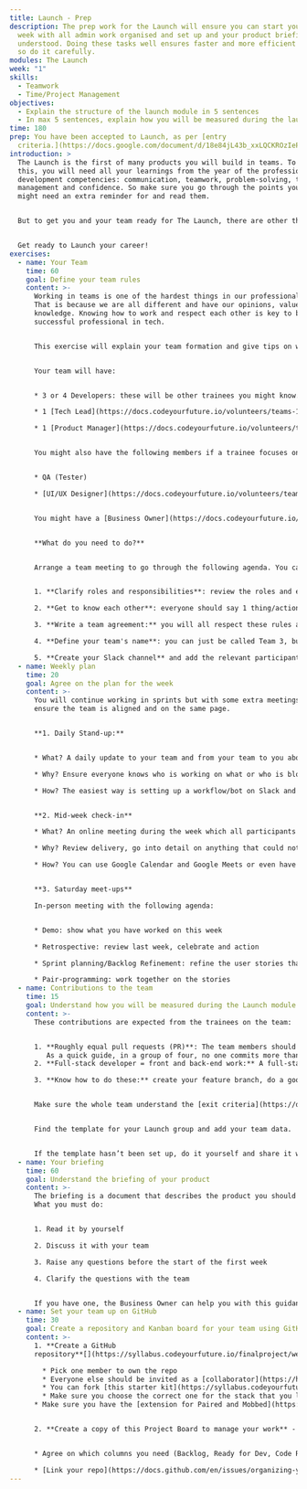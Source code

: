 ```yaml
---
title: Launch - Prep
description: The prep work for the Launch will ensure you can start your first
  week with all admin work organised and set up and your product briefing
  understood. Doing these tasks well ensures faster and more efficient delivery,
  so do it carefully.
modules: The Launch
week: "1"
skills:
  - Teamwork
  - Time/Project Management
objectives:
  - Explain the structure of the launch module in 5 sentences
  - In max 5 sentences, explain how you will be measured during the launch module
time: 180
prep: You have been accepted to Launch, as per [entry
  criteria.](https://docs.google.com/document/d/18e84jL43b_xxLQCKROzIePDwq-gvxKcgZl7LTorPF3I/edit)
introduction: >
  The Launch is the first of many products you will build in teams. To achieve
  this, you will need all your learnings from the year of the professional
  development competencies: communication, teamwork, problem-solving, time
  management and confidence. So make sure you go through the points you know you
  might need an extra reminder for and read them.


  But to get you and your team ready for The Launch, there are other things you need to do, too, and this prep work will walk you through them.


  Get ready to Launch your career!
exercises:
  - name: Your Team
    time: 60
    goal: Define your team rules
    content: >-
      Working in teams is one of the hardest things in our professional lives.
      That is because we are all different and have our opinions, values, and
      knowledge. Knowing how to work and respect each other is key to being a
      successful professional in tech.


      This exercise will explain your team formation and give tips on what you should define from the start to reduce conflicts. 


      Your team will have:


      * 3 or 4 Developers: these will be other trainees you might know.

      * 1 [Tech Lead](https://docs.codeyourfuture.io/volunteers/teams-1/cyf-products-final-projects/roles/tech-lead-1): a volunteer who will support your team with the architecture and design of your product

      * 1 [Product Manager](https://docs.codeyourfuture.io/volunteers/teams-1/cyf-products-final-projects/roles/product-owner-cyf-product-or-product-manager-final-projects-1): a volunteer who will work with you to detail the scope and define the user stories


      You might also have the following members if a trainee focuses on this career.


      * QA (Tester)

      * [UI/UX Designer](https://docs.codeyourfuture.io/volunteers/teams-1/cyf-products-final-projects/roles/ui-ux-designer)


      You might have a [Business Owner](https://docs.codeyourfuture.io/volunteers/teams-1/cyf-products-final-projects/roles/business-owner-final-projects) representing the charity or organisation you are doing this briefing for. They will give your team insight into the users' needs and the value the product will deliver.


      **What do you need to do?**


      Arrange a team meeting to go through the following agenda. You can use Exercises 1 and 2 of this [Miro board](https://miro.com/app/board/uXjVM-LblbI=/). (Exercise 3 is for the class)


      1. **Clarify roles and responsibilities**: review the roles and ensure everyone on the team understands what they are doing and how they will contribute.

      2. **Get to know each other**: everyone should say 1 thing/action they like and one they don’t like so that you get to know each other's ways of working. For example, I ***do not like*** having meetings early in the morning because it is my focus time. I ***like*** meetings to have a clear agenda so I can prepare beforehand.

      3. **Write a team agreement:** you will all respect these rules as a team. For example, I will let the team know if I cannot make a meeting.; I will prepare for the meetings beforehand.; I will commit my code to production whenever it has been approved and tested

      4. **Define your team's name**: you can just be called Team 3, but if you want to create an identity, you have all the freedom. Or it could be the name of the organisation the briefing is for. 

      5. **Create your Slack channel** and add the relevant participants.
  - name: Weekly plan
    time: 20
    goal: Agree on the plan for the week
    content: >-
      You will continue working in sprints but with some extra meetings to
      ensure the team is aligned and on the same page.


      **1. Daily Stand-up:** 


      * What? A daily update to your team and from your team to you about your workload. You will post a message every day and read all others, too.

      * Why? Ensure everyone knows who is working on what or who is blocked and needs help.

      * How? The easiest way is setting up a workflow/bot on Slack and everyone replying on the thread.


      **2. Mid-week check-in**

      * What? An online meeting during the week which all participants of the team can attend

      * Why? Review delivery, go into detail on anything that could not be worked out via Slack or pair programming, re-plan if needed

      * How? You can use Google Calendar and Google Meets or even have a workflow on Slack and use the huddle


      **3. Saturday meet-ups**

      In-person meeting with the following agenda:


      * Demo: show what you have worked on this week

      * Retrospective: review last week, celebrate and action

      * Sprint planning/Backlog Refinement: refine the user stories that will come next and which ones you will tackle in the coming week

      * Pair-programming: work together on the stories
  - name: Contributions to the team
    time: 15
    goal: Understand how you will be measured during the Launch module
    content: >-
      These contributions are expected from the trainees on the team:


      1. **Roughly equal pull requests (PR)**: The team members should have roughly equal numbers of Pull requests each. We do not expect everyone to open the same number of PRs or commit the same number of lines of code, but we expect features to be fairly evenly shared. 
         As a quick guide, in a group of four, no one commits more than 33% of the features, and no one commits less than 20%. These contributions will be measured with a tracker similar to [this template](https://docs.google.com/spreadsheets/d/16vSSJgzCZJKF-2pwuBTkKjJJJ9i1CGRqMbYB-HEO5mo/edit?usp=sharing).
      2. **Full-stack developer = front and back-end work:** A full-stack developer must deliver features that touch each stack part. This means that, at minimum, you must build a component of UI that interacts with the database and configure and manage that entire process. At best, this means multiple features across different parts of the stack.

      3. **Know how to do these:** create your feature branch, do a good code review, scope down your PRs, mob your paired commits, resolve merge conflicts, and merge your Pull requests (PR).


      Make sure the whole team understand the [exit criteria](https://docs.google.com/document/d/1eS6sYRP8Jw-siL_cqA-ql_13XWbWhMJlTx9d0H4b47A/edit). We know it isn’t perfect, but it’s the best way to measure everyone’s input so far.


      Find the template for your Launch group and add your team data. 


      If the template hasn’t been set up, do it yourself and share it with the wider teams.
  - name: Your briefing
    time: 60
    goal: Understand the briefing of your product
    content: >-
      The briefing is a document that describes the product you should build.
      What you must do:


      1. Read it by yourself

      2. Discuss it with your team

      3. Raise any questions before the start of the first week

      4. Clarify the questions with the team


      If you have one, the Business Owner can help you with this guidance. If not, feel free to make decisions that you as a team decide and are still achieving the goal of the briefing.
  - name: Set your team up on GitHub
    time: 30
    goal: Create a repository and Kanban board for your team using GitHub
    content: >-
      1. **Create a GitHub
      repository**[​](https://syllabus.codeyourfuture.io/finalproject/week-1/lesson#14-create-a-github-repository)

        * Pick one member to own the repo
        * Everyone else should be invited as a [collaborator](https://help.github.com/en/articles/inviting-collaborators-to-a-personal-repository)
        * You can fork [this starter kit](https://syllabus.codeyourfuture.io/finalproject/prep#starter-projects) for a basic project
        * Make sure you choose the correct one for the stack that you learnt
      * Make sure you have the [extension for Paired and Mobbed](https://marketplace.visualstudio.com/items?itemName=RichardKotze.git-mob) PRs


      2. **Create a copy of this Project Board to manage your work** - [Project Board](https://github.com/orgs/CodeYourFuture/projects/13) on GitHub


      * Agree on which columns you need (Backlog, Ready for Dev, Code Review, etc).[](https://docs.github.com/en/issues/organizing-your-work-with-project-boards/managing-project-boards/linking-a-repository-to-a-project-board)

      * [Link your repo](https://docs.github.com/en/issues/organizing-your-work-with-project-boards/managing-project-boards/linking-a-repository-to-a-project-board) to your project board so you can do easily create user stories.
---
```

